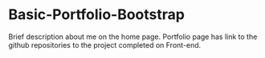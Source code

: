 # Basic-Portfolio-Bootstrap

Brief description about me on the home page. Portfolio page has link to the github repositories to the project completed on Front-end. 